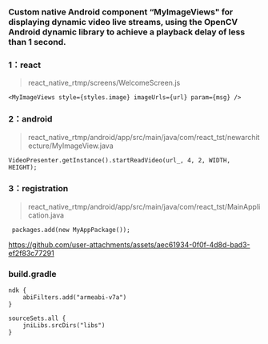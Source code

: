 


### Custom native Android component “MyImageViews" for displaying dynamic video live streams, using the OpenCV Android dynamic library to achieve a playback delay of less than 1 second.

### 1：react 
> react_native_rtmp/screens/WelcomeScreen.js
```
<MyImageViews style={styles.image} imageUrls={url} param={msg} />
```
### 2：android
> react_native_rtmp/android/app/src/main/java/com/react_tst/newarchitecture/MyImageView.java
```
VideoPresenter.getInstance().startReadVideo(url_, 4, 2, WIDTH, HEIGHT);
```

### 3：registration
> react_native_rtmp/android/app/src/main/java/com/react_tst/MainApplication.java
```
 packages.add(new MyAppPackage());
```

https://github.com/user-attachments/assets/aec61934-0f0f-4d8d-bad3-ef2f83c77291

### build.gradle
```
ndk {
    abiFilters.add("armeabi-v7a")
}
```
```
sourceSets.all {
    jniLibs.srcDirs("libs")
}
```
